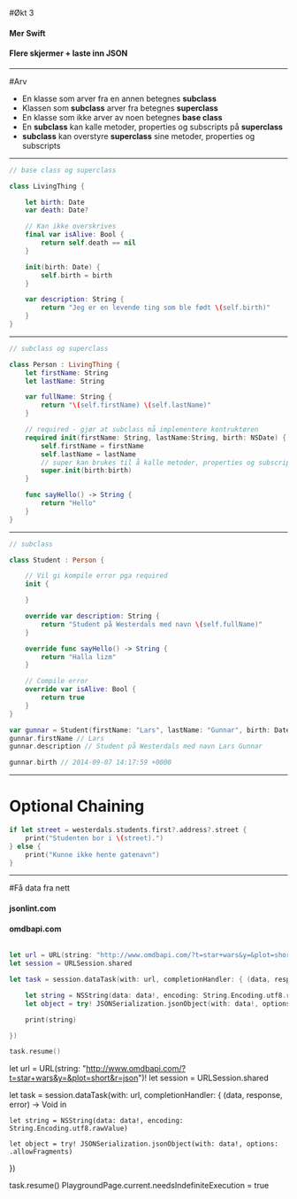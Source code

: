 
#Økt 3

#### Mer Swift
#### Flere skjermer + laste inn JSON

---

#Arv
* En klasse som arver fra en annen betegnes __subclass__
* Klassen som __subclass__ arver fra betegnes __superclass__
* En klasse som ikke arver av noen betegnes __base class__
* En __subclass__ kan kalle metoder, properties og subscripts på __superclass__
* __subclass__ kan overstyre __superclass__ sine metoder, properties og subscripts

---

```swift
// base class og superclass

class LivingThing {

    let birth: Date
    var death: Date?

    // Kan ikke overskrives
    final var isAlive: Bool {
        return self.death == nil
    }

    init(birth: Date) {
        self.birth = birth
    }

    var description: String {
        return "Jeg er en levende ting som ble født \(self.birth)"
    }
}
```

---

```swift
// subclass og superclass

class Person : LivingThing {
    let firstName: String
    let lastName: String

    var fullName: String {
        return "\(self.firstName) \(self.lastName)"
    }

    // required - gjør at subclass må implementere kontruktøren
    required init(firstName: String, lastName:String, birth: NSDate) {
        self.firstName = firstName
        self.lastName = lastName
        // super kan brukes til å kalle metoder, properties og subscripts
        super.init(birth:birth)
    }

    func sayHello() -> String {
        return "Hello"
    }
}
```

---

```swift
// subclass

class Student : Person {

    // Vil gi kompile error pga required
    init {

    }

    override var description: String {
        return "Student på Westerdals med navn \(self.fullName)"
    }

    override func sayHello() -> String {
        return "Halla lizm"
    }

    // Compile error
    override var isAlive: Bool {
        return true
    }
}

var gunnar = Student(firstName: "Lars", lastName: "Gunnar", birth: Date())
gunnar.firstName // Lars
gunnar.description // Student på Westerdals med navn Lars Gunnar

gunnar.birth // 2014-09-07 14:17:59 +0000
```

---
# Optional Chaining


```swift
if let street = westerdals.students.first?.address?.street {
    print("Studenten bor i \(street).")
} else {
    print("Kunne ikke hente gatenavn")
}

```

---

#Få data fra nett
#### jsonlint.com
#### omdbapi.com

```swift

let url = URL(string: "http://www.omdbapi.com/?t=star+wars&y=&plot=short&r=json")!
let session = URLSession.shared

let task = session.dataTask(with: url, completionHandler: { (data, response, error) -> Void in

    let string = NSString(data: data!, encoding: String.Encoding.utf8.rawValue)
    let object = try! JSONSerialization.jsonObject(with: data!, options: .allowFragments)

    print(string)

})

task.resume()


```

let url = URL(string: "http://www.omdbapi.com/?t=star+wars&y=&plot=short&r=json")!
let session = URLSession.shared

let task = session.dataTask(with: url, completionHandler: { (data, response, error) -> Void in

    let string = NSString(data: data!, encoding: String.Encoding.utf8.rawValue)

    let object = try! JSONSerialization.jsonObject(with: data!, options: .allowFragments)


})

task.resume()
PlaygroundPage.current.needsIndefiniteExecution = true
